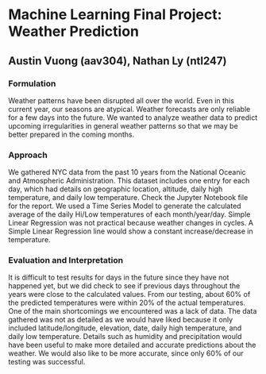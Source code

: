 # Machine Learning Final Project: Weather Prediction
## Austin Vuong (aav304), Nathan Ly (ntl247)

### Formulation
Weather patterns have been disrupted all over the world. Even in this current year, our seasons are atypical.  Weather forecasts are only reliable for a few days into the future.  We wanted to analyze weather data to predict upcoming irregularities in general weather patterns so that we may be better prepared in the coming months.

### Approach
We gathered NYC data from the past 10 years from the National Oceanic and Atmospheric Administration.  This dataset includes one entry for each day, which had details on geographic location, altitude, daily high temperature, and daily low temperature.  Check the Jupyter Notebook file for the report.  We used a Time Series Model to generate the calculated average of the daily Hi/Low temperatures of each month/year/day.  Simple Linear Regression was not practical because weather changes in cycles.  A Simple Linear Regression line would show a constant increase/decrease in temperature.

### Evaluation and Interpretation
It is difficult to test results for days in the future since they have not happened yet, but we did check to see if previous days throughout the years were close to the calculated values.  From our testing, about 60% of the predicted temperatures were within 20% of the actual temperatures.  One of the main shortcomings we encountered was a lack of data.  The data gathered was not as detailed as we would have liked because it only included latitude/longitude, elevation, date, daily high temperature, and daily low temperature.  Details such as humidity and precipitation would have been useful to make more detailed and accurate predictions about the weather.  We would also like to be more accurate, since only 60% of our testing was successful.
